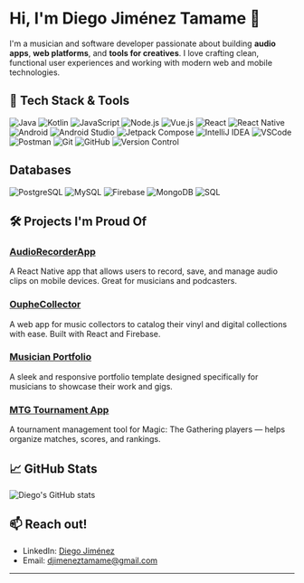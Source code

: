 # Hi, I'm Diego Jiménez Tamame 👋

I'm a musician and software developer passionate about building **audio apps**, **web platforms**, and **tools for creatives**. I love crafting clean, functional user experiences and working with modern web and mobile technologies.

## 🚀 Tech Stack & Tools

![Java](https://img.shields.io/badge/-Java-007396?style=flat&logo=java&logoColor=white)
![Kotlin](https://img.shields.io/badge/-Kotlin-0095D5?style=flat&logo=kotlin&logoColor=white)
![JavaScript](https://img.shields.io/badge/-JavaScript-F7DF1E?style=flat&logo=javascript&logoColor=black)
![Node.js](https://img.shields.io/badge/-Node.js-339933?style=flat&logo=node.js&logoColor=white)
![Vue.js](https://img.shields.io/badge/-Vue.js-4FC08D?style=flat&logo=vue.js&logoColor=white)
![React](https://img.shields.io/badge/-React-61DAFB?style=flat&logo=react&logoColor=black)
![React Native](https://img.shields.io/badge/-React_Native-61DAFB?style=flat&logo=react&logoColor=black)
![Android](https://img.shields.io/badge/-Android-3DDC84?style=flat&logo=android&logoColor=white)
![Android Studio](https://img.shields.io/badge/-Android_Studio-3DDC84?style=flat&logo=android&logoColor=white)
![Jetpack Compose](https://img.shields.io/badge/-Jetpack_Compose-4285F4?style=flat&logo=android&logoColor=white)
![IntelliJ IDEA](https://img.shields.io/badge/-IntelliJ_IDEA-000000?style=flat&logo=intellij-idea&logoColor=white)
![VSCode](https://img.shields.io/badge/-VSCode-007ACC?style=flat&logo=visual-studio-code&logoColor=white)
![Postman](https://img.shields.io/badge/-Postman-FF6C37?style=flat&logo=postman&logoColor=white)
![Git](https://img.shields.io/badge/-Git-F05032?style=flat&logo=git&logoColor=white)
![GitHub](https://img.shields.io/badge/-GitHub-181717?style=flat&logo=github&logoColor=white)
![Version Control](https://img.shields.io/badge/-Version_Control-0052CC?style=flat&logo=git&logoColor=white)

## Databases

![PostgreSQL](https://img.shields.io/badge/-PostgreSQL-336791?style=flat&logo=postgresql&logoColor=white)
![MySQL](https://img.shields.io/badge/-MySQL-4479A1?style=flat&logo=mysql&logoColor=white)
![Firebase](https://img.shields.io/badge/-Firebase-FFCA28?style=flat&logo=firebase&logoColor=black)
![MongoDB](https://img.shields.io/badge/-MongoDB-47A248?style=flat&logo=mongodb&logoColor=white)
![SQL](https://img.shields.io/badge/-SQL-003B57?style=flat&logo=sqlite&logoColor=white)

## 🛠 Projects I'm Proud Of

### [AudioRecorderApp](https://github.com/DiegoJimenezTamame/AudioRecorderApp)  
A React Native app that allows users to record, save, and manage audio clips on mobile devices. Great for musicians and podcasters.

### [OupheCollector](https://github.com/DiegoJimenezTamame/OupheCollector)  
A web app for music collectors to catalog their vinyl and digital collections with ease. Built with React and Firebase.

### [Musician Portfolio](https://github.com/DiegoJimenezTamame/musician-portfolio)  
A sleek and responsive portfolio template designed specifically for musicians to showcase their work and gigs.

### [MTG Tournament App](https://github.com/DiegoJimenezTamame/mtg-tournament-app)  
A tournament management tool for Magic: The Gathering players — helps organize matches, scores, and rankings.

## 📈 GitHub Stats

![Diego's GitHub stats](https://github-readme-stats.vercel.app/api?username=DiegoJimenezTamame&show_icons=true&theme=radical)

## 📫 Reach out!

- LinkedIn: [Diego Jiménez]([https://www.linkedin.com/in/diego-jimenez-tamame](https://www.linkedin.com/in/diego-jim%C3%A9nez-tamame-ma-307aa026/)])
- Email: djimeneztamame@gmail.com

---
